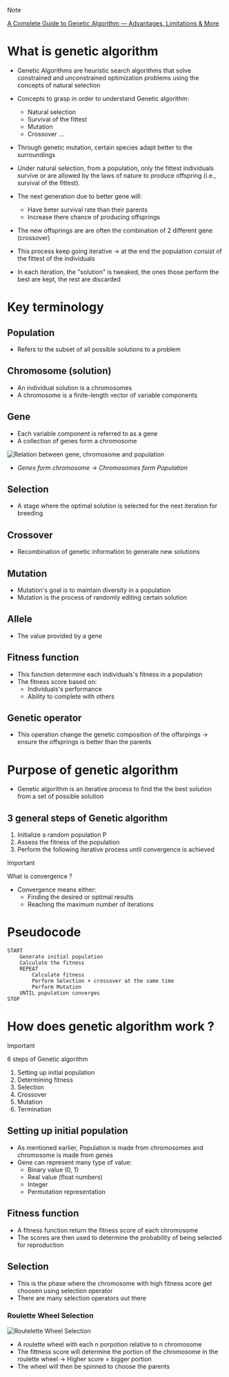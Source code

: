 > [!NOTE]
> [A Complete Guide to Genetic Algorithm — Advantages, Limitations & More](https://medium.com/@byanalytixlabs/a-complete-guide-to-genetic-algorithm-advantages-limitations-more-738e87427dbb)


# What is genetic algorithm 

- Genetic Algorithms are heuristic search algorithms that solve constrained and unconstrained optimization problems using the concepts of natural selection

- Concepts to grasp in order to understand Genetic algorithm:
    - Natural selection
    - Survival of the fittest
    - Mutation
    - Crossover
    ...

- Through genetic mutation, certain species adapt better to the surroundings

- Under natural selection, from a population, only the fittest individuals survive or are allowed by the laws of nature to produce offspring (i.e., survival of the fittest).

- The next generation due to better gene will:
    - Have beter survival rate than their parents
    - Increase there chance of producing offsprings

- The new offsprings are are often the combination of 2 different gene (crossover)

- This process keep going iterative -> at the end the population consist of the fittest of the individuals

- In each iteration, the "solution" is tweaked, the ones those perform the best are kept, the rest are discarded

# Key terminology

## Population
- Refers to the subset of all possible solutions to a problem

## Chromosome (solution)
- An individual solution is a chromosomes
- A chromosome is a finite-length vector of variable components

## Gene
- Each variable component is referred to as a gene
- A collection of genes form a chromosome

![Relation between gene, chromosome and population](https://miro.medium.com/v2/resize:fit:1400/format:webp/0*JJ0vjBxiueGKvsBO.jpg)
- *Genes form chromosome -> Chromosomes form Population*

## Selection
- A stage where the optimal solution is selected for the next iteration for breeding

## Crossover
- Recombination of genetic information to generate new solutions

## Mutation
- Mutation's goal is to maintain diversity in a population
- Mutation is the process of randomly editing certain solution

## Allele
- The value provided by a gene

## Fitness function
- This function determine each individuals's fitness in a population
- The fitness score based on:
  - Individuals's performance
  - Ability to complete with others

## Genetic operator
- This operation change the genetic composition of the offsrpings -> ensure the offsprings is better than the parents

# Purpose of genetic algorithm

- Genetic algorithm is an iterative process to find the the best solution from a set of possible solution

## 3 general steps of Genetic algorithm
1. Initialize a random population P
2. Assess the fitness of the population
3. Perform the following iterative process until convergence is achieved

> [!IMPORTANT] 
> What is convergence ?
> - Convergence means either:
>   - Finding the desired or optimal results
>   - Reaching the maximum number of iterations

# Pseudocode

``` text
START
    Generate initial population
    Calculate the fitness
    REPEAT
        Calculate fitness
        Perform Selection + crossover at the same time
        Perform Mutation
    UNTIL population converges
STOP
```

# How does genetic algorithm work ?

> [!IMPORTANT] 
> 6 steps of Genetic algorithm
>    1. Setting up initial population
>    2. Determining fitness
>    3. Selection
>    4. Crossover
>    5. Mutation
>    6. Termination

## Setting up initial population
- As mentioned earlier, Population is made from chromosomes and chromosome is made from genes
- Gene can represent many type of value:
    - Binary value (0, 1)
    - Real value (float numbers)
    - Integer
    - Permutation representation

## Fitness function
- A fitness function return the fitness score of each chromosome
- The scores are then used to determine the probability of being selected for reproduction

## Selection
- This is the phase where the chromosome with high fitness score get choosen using selection operator
- There are many selection operators out there

### Roulette Wheel Selection
![Routelette Wheel Selection](https://miro.medium.com/v2/resize:fit:1400/format:webp/0*C41PMDo7mVE9Kk5l.jpg)

- A roulette wheel with each n porpotion relative to n chromosome
- The fittness score will determine the portion of the chromosome in the roulette wheel
-> Higher score = bigger portion
- The wheel will then be spinned to choose the parents

